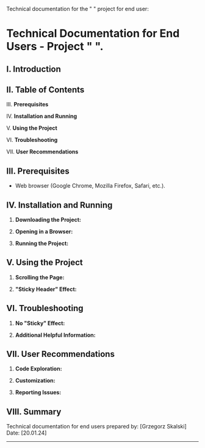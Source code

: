 Technical documentation for the "  " project for end user:


# Technical Documentation for End Users - Project "   ".

## I. Introduction

## II. Table of Contents

III. **Prerequisites**

IV. **Installation and Running**

V. **Using the Project**

VI. **Troubleshooting**

VII. **User Recommendations**

## III. Prerequisites

- Web browser (Google Chrome, Mozilla Firefox, Safari, etc.).

## IV. Installation and Running

1. **Downloading the Project:**

2. **Opening in a Browser:**

3. **Running the Project:**

## V. Using the Project

1. **Scrolling the Page:**

2. **"Sticky Header" Effect:**

## VI. Troubleshooting

1. **No "Sticky" Effect:**

2. **Additional Helpful Information:**

## VII. User Recommendations

1. **Code Exploration:**

2. **Customization:**

3. **Reporting Issues:**

## VIII. Summary

Technical documentation for end users prepared by: [Grzegorz Skalski]
Date: [20.01.24]

---
